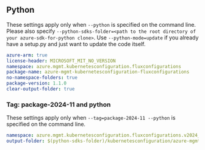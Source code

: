 ## Python

These settings apply only when `--python` is specified on the command line.
Please also specify `--python-sdks-folder=<path to the root directory of your azure-sdk-for-python clone>`.
Use `--python-mode=update` if you already have a setup.py and just want to update the code itself.

``` yaml $(python)
azure-arm: true
license-header: MICROSOFT_MIT_NO_VERSION
namespace: azure.mgmt.kubernetesconfiguration.fluxconfigurations
package-name: azure-mgmt-kubernetesconfiguration-fluxconfigurations
no-namespace-folders: true
package-version: 1.1.0
clear-output-folder: true
```

### Tag: package-2024-11 and python

These settings apply only when `--tag=package-2024-11 --python` is specified on the command line.

``` yaml $(tag) == 'package-2024-11'
namespace: azure.mgmt.kubernetesconfiguration.fluxconfigurations.v2024_11_01
output-folder: $(python-sdks-folder)/kubernetesconfiguration/azure-mgmt-kubernetesconfiguration-fluxconfigurations/azure/mgmt/v2024_11_01
```
